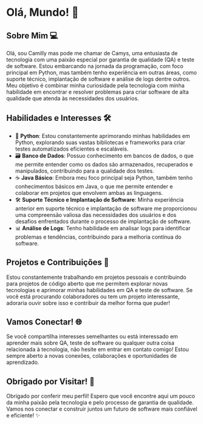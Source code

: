 # Olá, Mundo! 🌟

## Sobre Mim 💻
Olá, sou Camilly mas pode me chamar de Camys, uma entusiasta de tecnologia com uma paixão especial por garantia de qualidade (QA) e teste de software. Estou embarcando na jornada da programação, com foco principal em Python, mas também tenho experiência em outras áreas, como suporte técnico, implantação de software e análise de logs dentre outros. Meu objetivo é combinar minha curiosidade pela tecnologia com minha habilidade em encontrar e resolver problemas para criar software de alta qualidade que atenda às necessidades dos usuários.

## Habilidades e Interesses 🛠️
- 🐍 **Python**: Estou constantemente aprimorando minhas habilidades em Python, explorando suas vastas bibliotecas e frameworks para criar testes automatizados eficientes e escaláveis.
- 🗃️ **Banco de Dados**: Possuo conhecimento em bancos de dados, o que me permite entender como os dados são armazenados, recuperados e manipulados, contribuindo para a qualidade dos testes.
- ☕ **Java Básico**: Embora meu foco principal seja Python, também tenho conhecimentos básicos em Java, o que me permite entender e colaborar em projetos que envolvem ambas as linguagens.
- 🛠️ **Suporte Técnico e Implantação de Software**: Minha experiência anterior em suporte técnico e implantação de software me proporcionou uma compreensão valiosa das necessidades dos usuários e dos desafios enfrentados durante o processo de implantação de software.
- 📊 **Análise de Logs**: Tenho habilidade em analisar logs para identificar problemas e tendências, contribuindo para a melhoria contínua do software.

## Projetos e Contribuições 🚀
Estou constantemente trabalhando em projetos pessoais e contribuindo para projetos de código aberto que me permitem explorar novas tecnologias e aprimorar minhas habilidades em QA e teste de software. Se você está procurando colaboradores ou tem um projeto interessante, adoraria ouvir sobre isso e contribuir da melhor forma que puder!

## Vamos Conectar! 🌐
Se você compartilha interesses semelhantes ou está interessado em aprender mais sobre QA, teste de software ou qualquer outra coisa relacionada à tecnologia, não hesite em entrar em contato comigo! Estou sempre aberto a novas conexões, colaborações e oportunidades de aprendizado.

## Obrigado por Visitar! 🙏
Obrigado por conferir meu perfil! Espero que você encontre aqui um pouco da minha paixão pela tecnologia e pelo processo de garantia de qualidade. Vamos nos conectar e construir juntos um futuro de software mais confiável e eficiente! ✨
